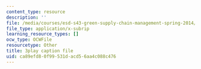 ```yaml
---
content_type: resource
description: ''
file: /media/courses/esd-s43-green-supply-chain-management-spring-2014/ca89efd80f99531dacd56aa4c088c476_A0owfH3UERI.vtt
file_type: application/x-subrip
learning_resource_types: []
ocw_type: OCWFile
resourcetype: Other
title: 3play caption file
uid: ca89efd8-0f99-531d-acd5-6aa4c088c476
---
```

